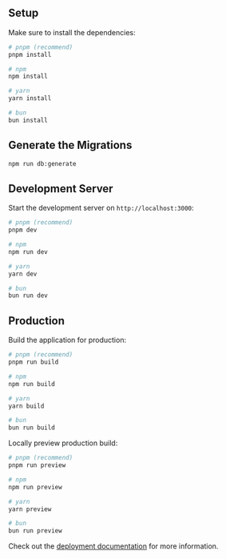 ## Setup

Make sure to install the dependencies:

```bash
# pnpm (recommend)
pnpm install

# npm
npm install

# yarn
yarn install

# bun
bun install
```

## Generate the Migrations
```bash
npm run db:generate
```

## Development Server

Start the development server on `http://localhost:3000`:

```bash
# pnpm (recommend)
pnpm dev

# npm
npm run dev

# yarn
yarn dev

# bun
bun run dev
```

## Production

Build the application for production:

```bash
# pnpm (recommend)
pnpm run build

# npm
npm run build

# yarn
yarn build

# bun
bun run build
```

Locally preview production build:

```bash
# pnpm (recommend)
pnpm run preview

# npm
npm run preview

# yarn
yarn preview

# bun
bun run preview
```

Check out the [deployment documentation](https://nuxt.com/docs/getting-started/deployment) for more information.